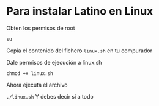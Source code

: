 # Para instalar Latino en Linux


Obten los permisos de root

`su`

Copia el contenido del fichero `linux.sh` en tu compurador


Dale permisos de ejecución a linux.sh

`
chmod +x linux.sh
`

Ahora ejecuta el archivo

`
./linux.sh
`
Y debes decir si a todo








